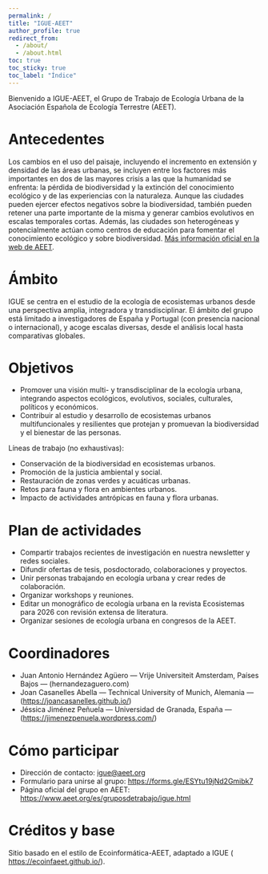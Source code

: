 ```yaml
---
permalink: /
title: "IGUE-AEET"
author_profile: true
redirect_from:
  - /about/
  - /about.html
toc: true
toc_sticky: true
toc_label: "Índice"
---
```


Bienvenido a IGUE-AEET, el Grupo de Trabajo de Ecología Urbana de la Asociación Española de Ecología Terrestre (AEET).

Antecedentes
======
Los cambios en el uso del paisaje, incluyendo el incremento en extensión y densidad de las áreas urbanas, se incluyen entre los factores más importantes en dos de las mayores crisis a las que la humanidad se enfrenta: la pérdida de biodiversidad y la extinción del conocimiento ecológico y de las experiencias con la naturaleza. Aunque las ciudades pueden ejercer efectos negativos sobre la biodiversidad, también pueden retener una parte importante de la misma y generar cambios evolutivos en escalas temporales cortas. Además, las ciudades son heterogéneas y potencialmente actúan como centros de educación para fomentar el conocimiento ecológico y sobre biodiversidad. [Más información oficial en la web de AEET](https://www.aeet.org/es/gruposdetrabajo/igue.html).

Ámbito
======
IGUE se centra en el estudio de la ecología de ecosistemas urbanos desde una perspectiva amplia, integradora y transdisciplinar. El ámbito del grupo está limitado a investigadores de España y Portugal (con presencia nacional o internacional), y acoge escalas diversas, desde el análisis local hasta comparativas globales.

Objetivos
======
- Promover una visión multi- y transdisciplinar de la ecología urbana, integrando aspectos ecológicos, evolutivos, sociales, culturales, políticos y económicos.
- Contribuir al estudio y desarrollo de ecosistemas urbanos multifuncionales y resilientes que protejan y promuevan la biodiversidad y el bienestar de las personas.

Líneas de trabajo (no exhaustivas):
- Conservación de la biodiversidad en ecosistemas urbanos.
- Promoción de la justicia ambiental y social.
- Restauración de zonas verdes y acuáticas urbanas.
- Retos para fauna y flora en ambientes urbanos.
- Impacto de actividades antrópicas en fauna y flora urbanas.

Plan de actividades
======
- Compartir trabajos recientes de investigación en nuestra newsletter y redes sociales.
- Difundir ofertas de tesis, posdoctorado, colaboraciones y proyectos.
- Unir personas trabajando en ecología urbana y crear redes de colaboración.
- Organizar workshops y reuniones.
- Editar un monográfico de ecología urbana en la revista Ecosistemas para 2026 con revisión extensa de literatura.
- Organizar sesiones de ecología urbana en congresos de la AEET.

Coordinadores
======
- Juan Antonio Hernández Agüero — Vrije Universiteit Amsterdam, Países Bajos — (hernandezaguero.com)
- Joan Casanelles Abella — Technical University of Munich, Alemania — (<https://joancasanelles.github.io/>)
- Jéssica Jiménez Peñuela — Universidad de Granada, España — (<https://jimenezpenuela.wordpress.com/>)

Cómo participar
======
- Dirección de contacto: igue@aeet.org
- Formulario para unirse al grupo: <https://forms.gle/ESYtu19jNd2Gmibk7>
- Página oficial del grupo en AEET: <https://www.aeet.org/es/gruposdetrabajo/igue.html>

Créditos y base
======
Sitio basado en el estilo de Ecoinformática-AEET, adaptado a IGUE (
<https://ecoinfaeet.github.io/>). 
